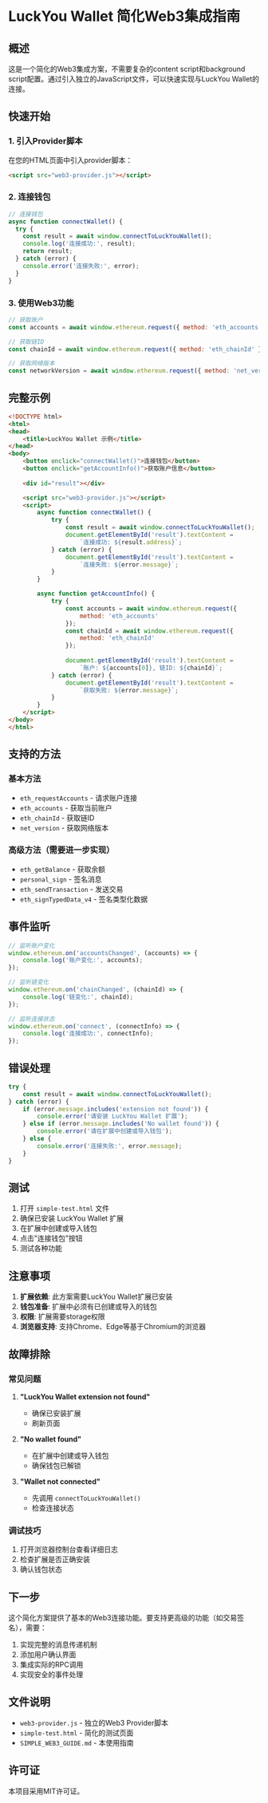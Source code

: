 # LuckYou Wallet 简化Web3集成指南

## 概述

这是一个简化的Web3集成方案，不需要复杂的content script和background script配置。通过引入独立的JavaScript文件，可以快速实现与LuckYou Wallet的连接。

## 快速开始

### 1. 引入Provider脚本

在您的HTML页面中引入provider脚本：

```html
<script src="web3-provider.js"></script>
```

### 2. 连接钱包

```javascript
// 连接钱包
async function connectWallet() {
  try {
    const result = await window.connectToLuckYouWallet();
    console.log('连接成功:', result);
    return result;
  } catch (error) {
    console.error('连接失败:', error);
  }
}
```

### 3. 使用Web3功能

```javascript
// 获取账户
const accounts = await window.ethereum.request({ method: 'eth_accounts' });

// 获取链ID
const chainId = await window.ethereum.request({ method: 'eth_chainId' });

// 获取网络版本
const networkVersion = await window.ethereum.request({ method: 'net_version' });
```

## 完整示例

```html
<!DOCTYPE html>
<html>
<head>
    <title>LuckYou Wallet 示例</title>
</head>
<body>
    <button onclick="connectWallet()">连接钱包</button>
    <button onclick="getAccountInfo()">获取账户信息</button>
    
    <div id="result"></div>

    <script src="web3-provider.js"></script>
    <script>
        async function connectWallet() {
            try {
                const result = await window.connectToLuckYouWallet();
                document.getElementById('result').textContent = 
                    `连接成功: ${result.address}`;
            } catch (error) {
                document.getElementById('result').textContent = 
                    `连接失败: ${error.message}`;
            }
        }

        async function getAccountInfo() {
            try {
                const accounts = await window.ethereum.request({ 
                    method: 'eth_accounts' 
                });
                const chainId = await window.ethereum.request({ 
                    method: 'eth_chainId' 
                });
                
                document.getElementById('result').textContent = 
                    `账户: ${accounts[0]}, 链ID: ${chainId}`;
            } catch (error) {
                document.getElementById('result').textContent = 
                    `获取失败: ${error.message}`;
            }
        }
    </script>
</body>
</html>
```

## 支持的方法

### 基本方法
- `eth_requestAccounts` - 请求账户连接
- `eth_accounts` - 获取当前账户
- `eth_chainId` - 获取链ID
- `net_version` - 获取网络版本

### 高级方法（需要进一步实现）
- `eth_getBalance` - 获取余额
- `personal_sign` - 签名消息
- `eth_sendTransaction` - 发送交易
- `eth_signTypedData_v4` - 签名类型化数据

## 事件监听

```javascript
// 监听账户变化
window.ethereum.on('accountsChanged', (accounts) => {
    console.log('账户变化:', accounts);
});

// 监听链变化
window.ethereum.on('chainChanged', (chainId) => {
    console.log('链变化:', chainId);
});

// 监听连接状态
window.ethereum.on('connect', (connectInfo) => {
    console.log('连接成功:', connectInfo);
});
```

## 错误处理

```javascript
try {
    const result = await window.connectToLuckYouWallet();
} catch (error) {
    if (error.message.includes('extension not found')) {
        console.error('请安装 LuckYou Wallet 扩展');
    } else if (error.message.includes('No wallet found')) {
        console.error('请在扩展中创建或导入钱包');
    } else {
        console.error('连接失败:', error.message);
    }
}
```

## 测试

1. 打开 `simple-test.html` 文件
2. 确保已安装 LuckYou Wallet 扩展
3. 在扩展中创建或导入钱包
4. 点击"连接钱包"按钮
5. 测试各种功能

## 注意事项

1. **扩展依赖**: 此方案需要LuckYou Wallet扩展已安装
2. **钱包准备**: 扩展中必须有已创建或导入的钱包
3. **权限**: 扩展需要storage权限
4. **浏览器支持**: 支持Chrome、Edge等基于Chromium的浏览器

## 故障排除

### 常见问题

1. **"LuckYou Wallet extension not found"**
   - 确保已安装扩展
   - 刷新页面

2. **"No wallet found"**
   - 在扩展中创建或导入钱包
   - 确保钱包已解锁

3. **"Wallet not connected"**
   - 先调用 `connectToLuckYouWallet()`
   - 检查连接状态

### 调试技巧

1. 打开浏览器控制台查看详细日志
2. 检查扩展是否正确安装
3. 确认钱包状态

## 下一步

这个简化方案提供了基本的Web3连接功能。要支持更高级的功能（如交易签名），需要：

1. 实现完整的消息传递机制
2. 添加用户确认界面
3. 集成实际的RPC调用
4. 实现安全的事件处理

## 文件说明

- `web3-provider.js` - 独立的Web3 Provider脚本
- `simple-test.html` - 简化的测试页面
- `SIMPLE_WEB3_GUIDE.md` - 本使用指南

## 许可证

本项目采用MIT许可证。
